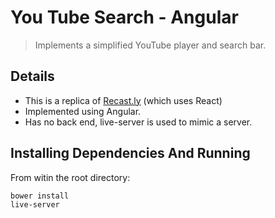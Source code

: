 # You Tube Search - Angular

> Implements a simplified YouTube player and search bar.

## Details

*  This is a replica of [Recast.ly](https://github.com/hiteshlala/recast.ly) (which uses React)
*  Implemented using Angular.
*  Has no back end, live-server is used to mimic a server.

## Installing Dependencies And Running

From witin the root directory:

```sh
bower install
live-server
``` 

